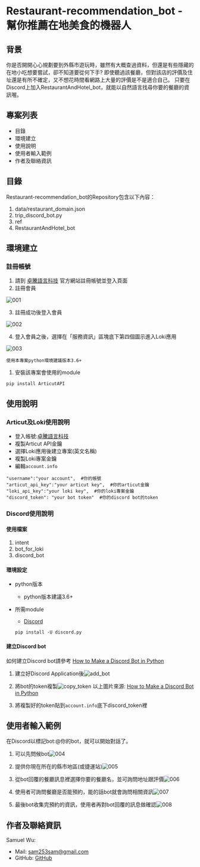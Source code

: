 # Restaurant-recommendation_bot - 幫你推薦在地美食的機器人

## **背景**
你是否開開心心規劃要到外縣市遊玩時，雖然有大概查過資料，但還是有些隱藏的在地小吃想要嘗試，卻不知道要從何下手?
即使聽過該餐廳，但對該店的評價及住址還是有所不確定，又不想花時間看網路上大量的評價是不是適合自己。
只要在Discord上加入RestaurantAndHotel_bot，就能以自然語言找尋你要的餐廳的資訊喔。

## **專案列表**
+ 目錄
+ 環境建立
+ 使用說明
+ 使用者輸入範例
+ 作者及聯絡資訊

## **目錄**
Restaurant-recommendation_bot的Repository包含以下內容：

1. data/restaurant_domain.json
2. trip_discord_bot.py
3. ref
4. RestaurantAndHotel_bot

## **環境建立**
### **註冊帳號**
1. 請到 [卓騰語言科技](https://api.droidtown.co/) 官方網站註冊帳號並登入頁面
2. 註冊會員

![](https://raw.githubusercontent.com/WuSiangRu/RestaurantAndHotel_bot/main/pic/001.JPG "001")

3. 註冊成功後登入會員

![](https://raw.githubusercontent.com/WuSiangRu/RestaurantAndHotel_bot/main/pic/002.JPG "002")

4. 登入會員之後，選擇在「服務資訊」區塊底下第四個圖示進入Loki應用

![](https://raw.githubusercontent.com/WuSiangRu/RestaurantAndHotel_bot/main/pic/003.JPG "003")

`使用本專案python環境建議版本3.6+`
1. 安裝該專案會使用的module
```
pip install ArticutAPI
```

## **使用說明**
### **Articut及Loki使用說明**
+ 登入帳號:[卓騰語言科技](https://api.droidtown.co/)
+ 複製Articut API金鑰
+ 選擇Loki應用後建立專案(英文名稱)
+ 複製Loki專案金鑰
+ 編輯`account.info`
```
"username":"your account",  #你的帳號
"articut_api_key":"your articut key",  #你的articut金鑰
"loki_api_key":"your loki key",  #你的loki專案金鑰
"discord_token": "your bot token"  #你的discord bot的token
```

### **Discord使用說明**
#### **使用檔案**
1. intent
2. bot_for_loki
3. discord_bot
#### **環境設定**
+ python版本
    + python版本建議3.6+
+ 所需module
    + [Discord](https://pypi.org/project/discord.py/)
    
    `pip install -U discord.py`
#### **建立Discord bot**
如何建立Discord bot請參考 [How to Make a Discord Bot in Python](https://realpython.com/how-to-make-a-discord-bot-python/)
1. 建立好Discord Application後![](https://files.realpython.com/media/discord-bot-add-bot.4735c88ff16b.png "add_bot")

2. 將bot的token複製![](https://files.realpython.com/media/discord-bot-rename-bot.008fd6ed6354.png "copy_token")
以上圖片來源: [How to Make a Discord Bot in Python](https://realpython.com/how-to-make-a-discord-bot-python/)

3. 將複製好的token貼到`account.info`底下discord_token裡

## **使用者輸入範例**
在Discord以標記bot:@你的bot，就可以開始對話了。
1. 可以先問候bot![](https://raw.githubusercontent.com/WuSiangRu/RestaurantAndHotel_bot/main/pic/004.JPG "004")

2. 提供你現在所在的縣市地區(或捷運站)![](https://raw.githubusercontent.com/WuSiangRu/RestaurantAndHotel_bot/main/pic/005.JPG "005")

3. 從bot回覆的餐廳訊息裡選擇你要的餐廳名，並可詢問地址跟評價![](https://raw.githubusercontent.com/WuSiangRu/RestaurantAndHotel_bot/main/pic/006.JPG "006")

4. 使用者可詢問餐廳是否能預約，能的話bot就會詢問相關資訊![](https://raw.githubusercontent.com/WuSiangRu/RestaurantAndHotel_bot/main/pic/007.JPG "007")

5. 最後bot收集完預約的資訊，使用者再對bot回覆的訊息做確認![](https://raw.githubusercontent.com/WuSiangRu/RestaurantAndHotel_bot/main/pic/008.JPG "008")

## **作者及聯絡資訊**
Samuel Wu: 
+ Mail: sam253sam@gmail.com
+ GitHub: [GitHub](https://github.com/WuSiangRu)